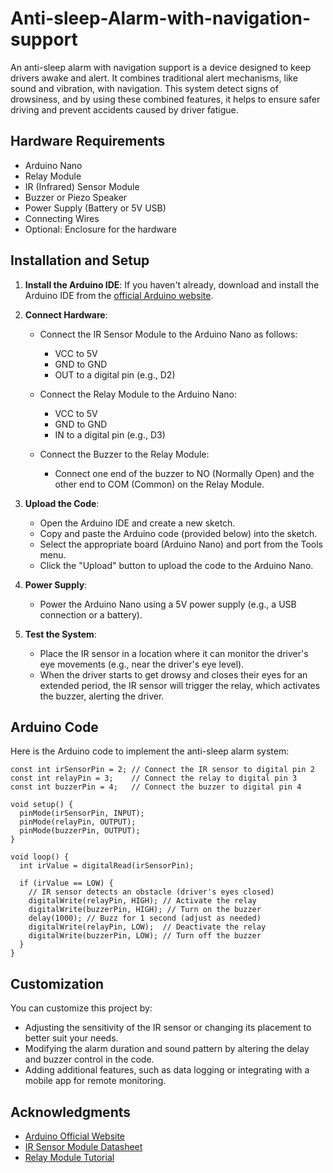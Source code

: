# Anti-sleep-Alarm-with-navigation-support
An anti-sleep alarm with navigation support is a device designed to keep drivers awake and alert. It combines traditional alert mechanisms, like sound and vibration, with navigation. This system  detect signs of drowsiness, and  by using these combined features, it helps to ensure safer driving and prevent accidents caused by driver fatigue.


## Hardware Requirements

- Arduino Nano
- Relay Module
- IR (Infrared) Sensor Module
- Buzzer or Piezo Speaker
- Power Supply (Battery or 5V USB)
- Connecting Wires
- Optional: Enclosure for the hardware

## Installation and Setup

1. **Install the Arduino IDE**: If you haven't already, download and install the Arduino IDE from the [official Arduino website](https://www.arduino.cc/en/software).

2. **Connect Hardware**:

    - Connect the IR Sensor Module to the Arduino Nano as follows:
        - VCC to 5V
        - GND to GND
        - OUT to a digital pin (e.g., D2)

    - Connect the Relay Module to the Arduino Nano:
        - VCC to 5V
        - GND to GND
        - IN to a digital pin (e.g., D3)

    - Connect the Buzzer to the Relay Module:
        - Connect one end of the buzzer to NO (Normally Open) and the other end to COM (Common) on the Relay Module.

3. **Upload the Code**:

    - Open the Arduino IDE and create a new sketch.
    - Copy and paste the Arduino code (provided below) into the sketch.
    - Select the appropriate board (Arduino Nano) and port from the Tools menu.
    - Click the "Upload" button to upload the code to the Arduino Nano.

4. **Power Supply**:

    - Power the Arduino Nano using a 5V power supply (e.g., a USB connection or a battery).

5. **Test the System**:

    - Place the IR sensor in a location where it can monitor the driver's eye movements (e.g., near the driver's eye level).
    - When the driver starts to get drowsy and closes their eyes for an extended period, the IR sensor will trigger the relay, which activates the buzzer, alerting the driver.

## Arduino Code

Here is the Arduino code to implement the anti-sleep alarm system:

```arduino
const int irSensorPin = 2; // Connect the IR sensor to digital pin 2
const int relayPin = 3;    // Connect the relay to digital pin 3
const int buzzerPin = 4;   // Connect the buzzer to digital pin 4

void setup() {
  pinMode(irSensorPin, INPUT);
  pinMode(relayPin, OUTPUT);
  pinMode(buzzerPin, OUTPUT);
}

void loop() {
  int irValue = digitalRead(irSensorPin);
  
  if (irValue == LOW) {
    // IR sensor detects an obstacle (driver's eyes closed)
    digitalWrite(relayPin, HIGH); // Activate the relay
    digitalWrite(buzzerPin, HIGH); // Turn on the buzzer
    delay(1000); // Buzz for 1 second (adjust as needed)
    digitalWrite(relayPin, LOW);  // Deactivate the relay
    digitalWrite(buzzerPin, LOW); // Turn off the buzzer
  }
}
```

## Customization

You can customize this project by:

- Adjusting the sensitivity of the IR sensor or changing its placement to better suit your needs.
- Modifying the alarm duration and sound pattern by altering the delay and buzzer control in the code.
- Adding additional features, such as data logging or integrating with a mobile app for remote monitoring.


## Acknowledgments

- [Arduino Official Website](https://www.arduino.cc/)
- [IR Sensor Module Datasheet](https://components101.com/ir-sensor-module-working-pinout-datasheet)
- [Relay Module Tutorial](https://lastminuteengineers.com/arduino-relay-control-tutorial/)
